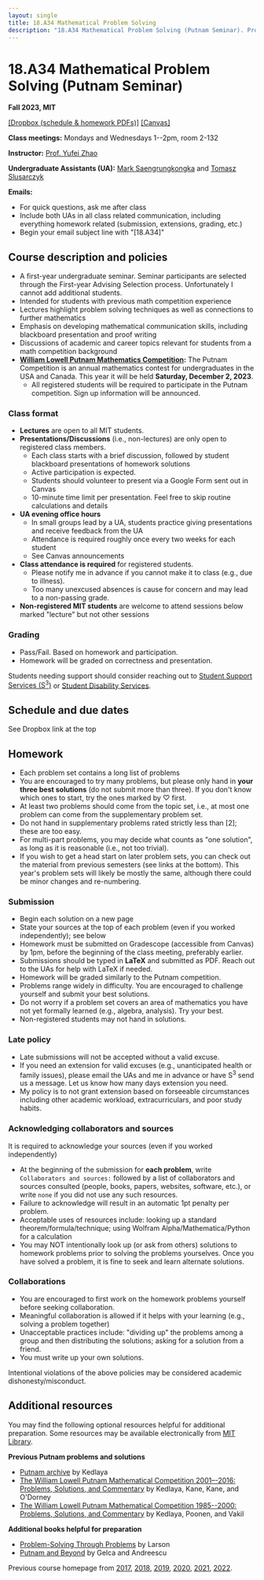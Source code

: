 ```yaml
---
layout: single
title: 18.A34 Mathematical Problem Solving
description: "18.A34 Mathematical Problem Solving (Putnam Seminar). Prof. Yufei Zhao"
---
```


# 18.A34 Mathematical Problem Solving (Putnam Seminar)

**Fall 2023, MIT** 

[\[Dropbox (schedule & homework PDFs)\]](https://www.dropbox.com/sh/7665ym3sy0mqcvy/AACMWUULT7COyVwnoDVeYOzVa?dl=0)
[\[Canvas\]](https://canvas.mit.edu/courses/21703)

**Class meetings:** Mondays and Wednesdays 1--2pm, room 2-132

**Instructor:** [Prof. Yufei Zhao](http://yufeizhao.com)

**Undergraduate Assistants (UA):**
[Mark Saengrungkongka](mailto:psaeng@mit.edu)
and
[Tomasz Slusarczyk](mailto:tomaszsl@mit.edu)

**Emails:**

- For quick questions, ask me after class
- Include both UAs in all class related communication, including everything homework related (submission, extensions, grading, etc.)
- Begin your email subject line with "\[18.A34\]"

## Course description and policies

- A first-year undergraduate seminar. Seminar participants are selected through the First-year Advising Selection process.
Unfortunately I cannot add additional students.
- Intended for students with previous math competition experience
- Lectures highlight problem solving techniques as well as connections to further mathematics
- Emphasis on developing mathematical communication skills, including blackboard presentation and proof writing
- Discussions of academic and career topics relevant for students from a math competition background
- **[William Lowell Putnam Mathematics Competition](https://www.maa.org/math-competitions/putnam-competition):**
The Putnam Competition is an annual mathematics contest for undergraduates in the USA and Canada.
This year it will be held **Saturday, December 2, 2023**.
  - All registered students will be required to participate in the Putnam competition. Sign up information will be announced.


### Class format

- **Lectures** are open to all MIT students.
- **Presentations/Discussions** (i.e., non-lectures) are only open to registered class members. 
  - Each class starts with a brief discussion, followed by student blackboard presentations of homework solutions
  - Active participation is expected.
  - Students should volunteer to present via a Google Form sent out in Canvas
  - 10-minute time limit per presentation. Feel free to skip routine calculations and details
- **UA evening office hours** 
  - In small groups lead by a UA, students practice giving presentations and receive feedback from the UA
  - Attendance is required roughly once every two weeks for each student
  - See Canvas announcements
- **Class attendance is required** for registered students.
  - Please notify me in advance if you cannot make it to class (e.g., due to illness).
  - Too many unexcused absences is cause for concern and may lead to a non-passing grade.
- **Non-registered MIT students** are welcome to attend sessions below marked "lecture" but not other sessions

### Grading

- Pass/Fail. Based on homework and participation.
- Homework will be graded on correctness and presentation.

Students needing support should consider reaching out to [Student Support Services (S<sup>3</sup>)](https://studentlife.mit.edu/s3) or [Student Disability Services](https://studentlife.mit.edu/das).

## Schedule and due dates

See Dropbox link at the top
<!-- [\[Dropbox with schedule and homework PDFs\]](https://www.dropbox.com/sh/7665ym3sy0mqcvy/AACMWUULT7COyVwnoDVeYOzVa?dl=0) -->


## Homework

- Each problem set contains a long list of problems
- You are encouraged to try many problems, but please only hand in **your three best solutions** (do not submit more than three). If you don't know which ones to start, try the ones marked by ♡ first.
- At least two problems should come from the topic set, i.e., at most one problem can come from the supplementary problem set.
- Do not hand in supplementary problems rated strictly less than [2]; these are too easy.
- For multi-part problems, you may decide what counts as "one solution", as long as it is reasonable (i.e., not too trivial).
- If you wish to get a head start on later problem sets, you can check out the material from previous semesters (see links at the bottom).
This year's problem sets will likely be mostly the same, although there could be minor changes and re-numbering.

### Submission

- Begin each solution on a new page
- State your sources at the top of each problem (even if you worked independently); see below
- Homework must be submitted on Gradescope (accessible from Canvas) by 1pm, before the beginning of the class meeting, preferably earlier.
- Submissions should be typed in **LaTeX** and submitted as PDF. Reach out to the UAs for help with LaTeX if needed.
- Homework will be graded similarly to the Putnam competition.
- Problems range widely in difficulty. You are encouraged to challenge yourself and submit your best solutions.
- Do not worry if a problem set covers an area of mathematics you have not yet formally learned (e.g., algebra, analysis). Try your best.
- Non-registered students may not hand in solutions.


### Late policy

- Late submissions will not be accepted without a valid excuse.
- If you need an extension for valid excuses (e.g., unanticipated health or family issues), please email the UAs and me in advance or have S<sup>3</sup> send us a message. Let us know how many days extension you need.
- My policy is to not grant extension based on forseeable circumstances including other academic workload, extracurriculars, and poor study habits.

### Acknowledging collaborators and sources

It is required to acknowledge your sources (even if you worked independently)

- At the beginning of the submission for **each problem**, write `Collaborators and sources:` followed by a list of collaborators and sources consulted (people, books, papers, websites, software, etc.), or write `none` if you did not use any such resources.
- Failure to acknowledge will result in an automatic 1pt penalty per problem.
- Acceptable uses of resources include: looking up a standard theorem/formula/technique; using Wolfram Alpha/Mathematica/Python for a calculation
- You may NOT intentionally look up (or ask from others) solutions to homework problems prior to solving the problems yourselves. 
Once you have solved a problem, it is fine to seek and learn alternate solutions.

### Collaborations

- You are encouraged to first work on the homework problems yourself before seeking collaboration.
- Meaningful collaboration is allowed if it helps with your learning (e.g., solving a problem together)
- Unacceptable practices include: "dividing up" the problems among a group and then distributing the solutions; asking for a solution from a friend.
- You must write up your own solutions.

Intentional violations of the above policies may be considered academic dishonesty/misconduct.


## Additional resources

You may find the following optional resources helpful for additional preparation.
Some resources may be available electronically from [MIT Library](https://libraries.mit.edu/).

**Previous Putnam problems and solutions**

- [Putnam archive](http://kskedlaya.org/putnam-archive/) by Kedlaya
- [The William Lowell Putnam Mathematical Competition 2001–-2016: Problems, Solutions, and Commentary](https://bookstore.ams.org/prb-37/) by Kedlaya, Kane, Kane, and O'Dorney
- [The William Lowell Putnam Mathematical Competition 1985--2000: Problems, Solutions, and Commentary](https://bookstore.ams.org/prb-33/) by Kedlaya, Poonen, and Vakil

**Additional books helpful for preparation**

- [Problem-Solving Through Problems](https://www.amazon.com/Problem-Solving-Through-Problems-Problem-Mathematics/dp/0387961712/) by Larson
- [Putnam and Beyond](https://www.amazon.com/Putnam-Beyond-Razvan-Gelca/dp/0387257659/) by Gelca and Andreescu

Previous course homepage from
[2017](fa17/),
[2018](fa18/),
[2019](fa19/),
[2020](fa20/),
[2021](fa21/),
[2022](fa22/).
